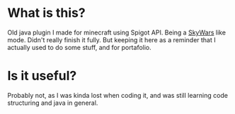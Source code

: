 # What is this?
Old java plugin I made for minecraft using Spigot API. Being a [SkyWars](https://minecraft.fandom.com/wiki/Tutorials/SkyWars) like mode. Didn't really finish it fully. But keeping it here as a reminder that I actually used to do some stuff, and for portafolio.
# Is it useful?
Probably not, as I was kinda lost when coding it, and was still learning code structuring and java in general.
